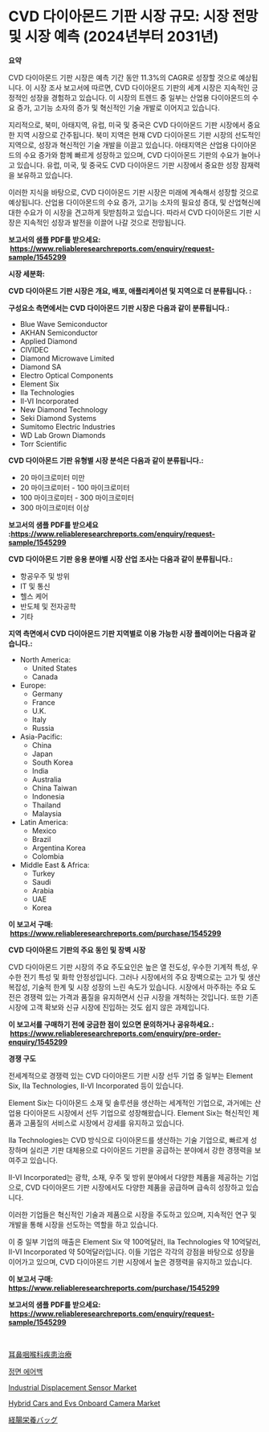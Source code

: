 <p><h1>CVD 다이아몬드 기판 시장 규모: 시장 전망 및 시장 예측 (2024년부터 2031년)</h1></p><p><strong>요약</strong></p>
<p><p>CVD 다이아몬드 기판 시장은 예측 기간 동안 11.3%의 CAGR로 성장할 것으로 예상됩니다. 이 시장 조사 보고서에 따르면, CVD 다이아몬드 기판의 세계 시장은 지속적인 긍정적인 성장을 경험하고 있습니다. 이 시장의 트렌드 중 일부는 산업용 다이아몬드의 수요 증가, 고기능 소자의 증가 및 혁신적인 기술 개발로 이어지고 있습니다.</p><p>지리적으로, 북미, 아태지역, 유럽, 미국 및 중국은 CVD 다이아몬드 기판 시장에서 중요한 지역 시장으로 간주됩니다. 북미 지역은 현재 CVD 다이아몬드 기판 시장의 선도적인 지역으로, 성장과 혁신적인 기술 개발을 이끌고 있습니다. 아태지역은 산업용 다이아몬드의 수요 증가와 함께 빠르게 성장하고 있으며, CVD 다이아몬드 기판의 수요가 늘어나고 있습니다. 유럽, 미국, 및 중국도 CVD 다이아몬드 기판 시장에서 중요한 성장 잠재력을 보유하고 있습니다.</p><p>이러한 지식을 바탕으로, CVD 다이아몬드 기판 시장은 미래에 계속해서 성장할 것으로 예상됩니다. 산업용 다이아몬드의 수요 증가, 고기능 소자의 필요성 증대, 및 산업혁신에 대한 수요가 이 시장을 견고하게 뒷받침하고 있습니다. 따라서 CVD 다이아몬드 기판 시장은 지속적인 성장과 발전을 이끌어 나갈 것으로 전망됩니다.</p></p>
<p><strong>보고서의 샘플 PDF를 받으세요: &nbsp;<a href="https://www.reliableresearchreports.com/enquiry/request-sample/1545299">https://www.reliableresearchreports.com/enquiry/request-sample/1545299</a></strong></p>
<p><strong>시장 세분화:</strong></p>
<p><strong> CVD 다이아몬드 기판 시장은 개요, 배포, 애플리케이션 및 지역으로 더 분류됩니다. :</strong></p>
<p><strong>구성요소 측면에서는 CVD 다이아몬드 기판 시장은 다음과 같이 분류됩니다.:</strong></p>
<p><ul><li>Blue Wave Semiconductor</li><li>AKHAN Semiconductor</li><li>Applied Diamond</li><li>CIVIDEC</li><li>Diamond Microwave Limited</li><li>Diamond SA</li><li>Electro Optical Components</li><li>Element Six</li><li>IIa Technologies</li><li>II-VI Incorporated</li><li>New Diamond Technology</li><li>Seki Diamond Systems</li><li>Sumitomo Electric Industries</li><li>WD Lab Grown Diamonds</li><li>Torr Scientific</li></ul></p>
<p><strong> CVD 다이아몬드 기판 유형별 시장 분석은 다음과 같이 분류됩니다.:</strong></p>
<p><ul><li>20 마이크로미터 미만</li><li>20 마이크로미터 - 100 마이크로미터</li><li>100 마이크로미터 - 300 마이크로미터</li><li>300 마이크로미터 이상</li></ul></p>
<p><strong>보고서의 샘플 PDF를 받으세요 :<a href="https://www.reliableresearchreports.com/enquiry/request-sample/1545299">https://www.reliableresearchreports.com/enquiry/request-sample/1545299</a></strong></p>
<p><strong> CVD 다이아몬드 기판 응용 분야별 시장 산업 조사는 다음과 같이 분류됩니다.:</strong></p>
<p><ul><li>항공우주 및 방위</li><li>IT 및 통신</li><li>헬스 케어</li><li>반도체 및 전자공학</li><li>기타</li></ul></p>
<p><strong>지역 측면에서 CVD 다이아몬드 기판 지역별로 이용 가능한 시장 플레이어는 다음과 같습니다.:</strong></p>
<p><ul>
    <li>
        North America:
        <ul>
            <li>United States</li>
            <li>Canada</li>
        </ul>
    </li>
    <li>
        Europe:
        <ul>
            <li>Germany</li>
            <li>France</li>
            <li>U.K.</li>
            <li>Italy</li>
            <li>Russia</li>
        </ul>
    </li>
    <li>
        Asia-Pacific:
        <ul>
            <li>China</li>
            <li>Japan</li>
            <li>South Korea</li>
            <li>India</li>
            <li>Australia</li>
            <li>China Taiwan</li>
            <li>Indonesia</li>
            <li>Thailand</li>
            <li>Malaysia</li>
        </ul>
    </li>
    <li>
        Latin America:
        <ul>
            <li>Mexico</li>
            <li>Brazil</li>
            <li>Argentina Korea</li>
            <li>Colombia</li>
        </ul>
    </li>
    <li>
        Middle East & Africa:
        <ul>
            <li>Turkey</li>
            <li>Saudi</li>
            <li>Arabia</li>
            <li>UAE</li>
            <li>Korea</li>
        </ul>
    </li>
    </ul></p>
<p><strong>이 보고서 구매: &nbsp;<a href="https://www.reliableresearchreports.com/purchase/1545299">https://www.reliableresearchreports.com/purchase/1545299</a></strong></p>
<p><strong>CVD 다이아몬드 기판의 주요 동인 및 장벽 시장</strong></p>
<p><p>CVD 다이아몬드 기판 시장의 주요 주도요인은 높은 열 전도성, 우수한 기계적 특성, 우수한 전기 특성 및 화학 안정성입니다. 그러나 시장에서의 주요 장벽으로는 고가 및 생산 복잡성, 기술적 한계 및 시장 성장의 느린 속도가 있습니다. 시장에서 마주하는 주요 도전은 경쟁력 있는 가격과 품질을 유지하면서 신규 시장을 개척하는 것입니다. 또한 기존 시장에 고객 확보와 신규 시장에 진입하는 것도 쉽지 않은 과제입니다.</p></p>
<p><strong>이 보고서를 구매하기 전에 궁금한 점이 있으면 문의하거나 공유하세요.: &nbsp;<a href="https://www.reliableresearchreports.com/enquiry/pre-order-enquiry/1545299">https://www.reliableresearchreports.com/enquiry/pre-order-enquiry/1545299</a></strong></p>
<p><strong>경쟁 구도</strong></p>
<p><p>전세계적으로 경쟁력 있는 CVD 다이아몬드 기판 시장 선두 기업 중 일부는 Element Six, IIa Technologies, II-VI Incorporated 등이 있습니다.</p><p>Element Six는 다이아몬드 소재 및 솔루션을 생산하는 세계적인 기업으로, 과거에는 산업용 다이아몬드 시장에서 선두 기업으로 성장해왔습니다. Element Six는 혁신적인 제품과 고품질의 서비스로 시장에서 강세를 유지하고 있습니다.</p><p>IIa Technologies는 CVD 방식으로 다이아몬드를 생산하는 기술 기업으로, 빠르게 성장하며 실리콘 기판 대체용으로 다이아몬드 기판을 공급하는 분야에서 강한 경쟁력을 보여주고 있습니다.</p><p>II-VI Incorporated는 광학, 소재, 우주 및 방위 분야에서 다양한 제품을 제공하는 기업으로, CVD 다이아몬드 기판 시장에서도 다양한 제품을 공급하며 급속히 성장하고 있습니다.</p><p>이러한 기업들은 혁신적인 기술과 제품으로 시장을 주도하고 있으며, 지속적인 연구 및 개발을 통해 시장을 선도하는 역할을 하고 있습니다.</p><p>이 중 일부 기업의 매출은 Element Six 약 100억달러, IIa Technologies 약 10억달러, II-VI Incorporated 약 50억달러입니다. 이들 기업은 각각의 강점을 바탕으로 성장을 이어가고 있으며, CVD 다이아몬드 기판 시장에서 높은 경쟁력을 유지하고 있습니다.</p></p>
<p><strong>이 보고서 구매: &nbsp; <a href="https://www.reliableresearchreports.com/purchase/1545299">https://www.reliableresearchreports.com/purchase/1545299</a></strong></p>
<p><strong>보고서의 샘플 PDF를 받으세요: &nbsp;<a href="https://www.reliableresearchreports.com/enquiry/request-sample/1545299">https://www.reliableresearchreports.com/enquiry/request-sample/1545299</a></strong><strong></strong></p>
<p>&nbsp;</p>
<p><p><a href="https://github.com/ycmtqqhvk3273/Market-Research-Report-List-1/blob/main/675687815020.md">耳鼻咽喉科疾患治療</a></p><p><a href="https://github.com/lkwggful07722/Market-Research-Report-List-1/blob/main/779991813957.md">정면 에어백</a></p><p><a href="https://github.com/irfadac/Market-Research-Report-List-2/blob/main/industrial-displacement-sensor-market.md">Industrial Displacement Sensor Market</a></p><p><a href="https://issuu.com/reportprime-2/docs/hybrid-cars-and-evs-onboard-camera-market-size-203">Hybrid Cars and Evs Onboard Camera Market</a></p><p><a href="https://github.com/mathieurico66/Market-Research-Report-List-1/blob/main/385531815021.md">経腸栄養バッグ</a></p></p>